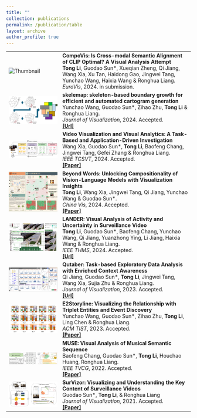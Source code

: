 ```yaml
---
title: ""
collection: publications
permalink: /publication/table
layout: archive
author_profile: true
---
```


|   |   |
|---|---|
| <img src="/images/CompoVis.png" alt="Thumbnail" style="width: 300px; height: auto;">    | **CompoVis: Is Cross-modal Semantic Alignment of CLIP Optimal? A Visual Analysis Attempt**<br>**Tong Li**, Guodao Sun*, Xueqian Zheng, Qi Jiang, Wang Xia, Xu Tan, Haidong Gao, Jingwei Tang, Yunchao Wang, Haixia Wang & Ronghua Liang. <br>*EuroVis*, 2024. in submission.<br>
| <img src="/images/Skelemap.jpg" alt="Thumbnail" style="width: 300px; height: auto;">    | **skelemap: skeleton-based boundary growth for efficient and automated cartogram generation**<br>Yunchao Wang, Guodao Sun*, Zihao Zhu, **Tong Li** & Ronghua Liang. <br>*Journal of Visualization*, 2024. Accepted.<br>[**[Url]**](https://link.springer.com/article/10.1007/s12650-024-01031-8) |
| <img src="/images/xia.png" alt="Thumbnail" style="width: 300px; height: auto;">         | **Video Visualization and Visual Analytics: A Task-Based and Application-Driven Investigation**<br>Wang Xia, Guodao Sun*, **Tong Li**, Baofeng Chang, Jingwei Tang, Gefei Zhang & Ronghua Liang. <br>*IEEE TCSVT*, 2024. Accepted.<br>[**[Paper]**](/files/xia.pdf) |
| <img src="/images/Beyond.png" alt="Thumbnail" style="width: 300px; height: auto;">      | **Beyond Words: Unlocking Compositionality of Vision-Language Models with Visualization Insights**<br>**Tong Li**, Wang Xia, Jingwei Tang, Qi Jiang, Yunchao Wang & Guodao Sun*. <br>*China Vis*, 2024. Accepted.<br>[**[Paper]**](/files/Beyond.pdf) |
| <img src="/images/Lander.png" alt="Thumbnail" style="width: 300px; height: auto;">      | **LANDER: Visual Analysis of Activity and Uncertainty in Surveillance Video**<br>**Tong Li**, Guodao Sun*, Baofeng Chang, Yunchao Wang, Qi Jiang, Yuanzhong Ying, Li Jiang, Haixia Wang & Ronghua Liang.<br>*IEEE THMS*, 2024. Accepted.<br>[**[Url]**](https://ieeexplore.ieee.org/document/10570041) |
| <img src="/images/Qutaber.png" alt="Thumbnail" style="width: 300px; height: auto;">     | **Qutaber: Task-based Exploratory Data Analysis with Enriched Context Awareness**<br>Qi Jiang, Guodao Sun*, **Tong Li**, Jingwei Tang, Wang Xia, Sujia Zhu & Ronghua Liang.<br>*Journal of Visualization*, 2023. Accepted.<br>[**[Url]**](https://link.springer.com/article/10.1007/s12650-024-00975-1) |
| <img src="/images/Storyline.png" alt="Thumbnail" style="width: 300px; height: auto;">   | **E2Storyline: Visualizing the Relationship with Triplet Entities and Event Discovery**<br>Yunchao Wang, Guodao Sun*, Zihao Zhu, **Tong Li**, Ling Chen & Ronghua Liang.<br>*ACM TIST*, 2023. Accepted.<br>[**[Paper]**](/files/Storyline.pdf)      |
| <img src="/images/MUSE.png" alt="Thumbnail" style="width: 300px; height: auto;">        | **MUSE: Visual Analysis of Musical Semantic Sequence**<br>Baofeng Chang, Guodao Sun*, **Tong Li**, Houchao Huang, Ronghua Liang.<br>*IEEE TVCG*, 2022. Accepted.<br>[**[Paper]**](/files/MUSE.pdf)                                                |
| <img src="/images/SurVizor.png" alt="Thumbnail" style="width: 300px; height: auto;">    | **SurVizor: Visualizing and Understanding the Key Content of Surveillance Videos**<br>Guodao Sun*, **Tong Li**, & Ronghua Liang<br>*Journal of Visualization*, 2021. Accepted.<br>[**[Paper]**](/files/SurVizor.pdf)                             |
